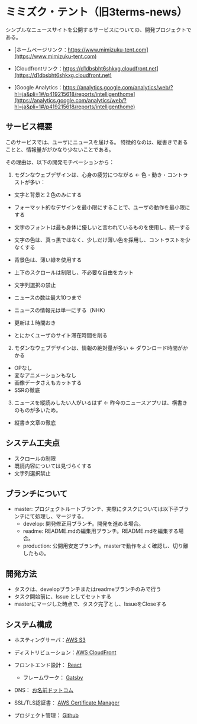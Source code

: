 # ミミズク・テント（旧3terms-news）

シンプルなニュースサイトを公開するサービスについての、開発プロジェクトである。

- [ホームページリンク：https://www.mimizuku-tent.com](https://www.mimizuku-tent.com)

- [Cloudfrontリンク：https://d1dbsbht6shkxg.cloudfront.net](https://d1dbsbht6shkxg.cloudfront.net)

- [Google Analytics：https://analytics.google.com/analytics/web/?hl=ja&pli=1#/p419215618/reports/intelligenthome](https://analytics.google.com/analytics/web/?hl=ja&pli=1#/p419215618/reports/intelligenthome)




## サービス概要
このサービスでは、ユーザにニュースを届ける。
特徴的なのは、縦書きであることと、情報量ががかなり少ないことである。

その理由は、以下の開発モチベーションから：
1. モダンなウェブデザインは、心身の疲労につながる <- 色・動き・コントラストが多い：

- 文字と背景と２色のみにする
- フォーマット的なデザインを最小限にすることで、ユーザの動作を最小限にする
- 文字のフォントは最も身体に優しいと言われているものを使用し、統一する
- 文字の色は、真っ黒ではなく、少しだけ薄い色を採用し、コントラストを少なくする
- 背景色は、薄い緑を使用する
- 上下のスクロールは制限し、不必要な自由をカット
- 文字列選択の禁止

- ニュースの数は最大10つまで
- ニュースの情報元は単一にする（NHK）
- 更新は１時間おき
- とにかくユーザのサイト滞在時間を削る

2. モダンなウェブデザインは、情報の絶対量が多い <- ダウンロード時間がかかる

- OPなし
- 変なアニメーションもなし
- 画像データさえもカットする
- SSRの徹底

3. ニュースを縦読みしたい人がいるはず <- 昨今のニュースアプリは、横書きのものが多いため。

- 縦書き文章の徹底


## システム工夫点
- スクロールの制限
- 既読内容については見づらくする
- 文字列選択禁止


## ブランチについて
- master: プロジェクトルートブランチ、実際にタスクについては以下子ブランチにて処理し、マージする。
  - develop: 開発修正用ブランチ。開発を進める場合。
  - readme: README.mdの編集用ブランチ。README.mdを編集する場合。
  - production: 公開用安定ブランチ。masterで動作をよく確認し、切り離したもの。

## 開発方法
- タスクは、developブランチまたはreadmeブランチのみで行う
- タスク開始前に、Issue としてセットする
- masterにマージした時点で、タスク完了とし、IssueをCloseする


## システム構成
- ホスティングサーバ：[AWS S3](https://aws.amazon.com/s3/)
- ディストリビューション：[AWS CloudFront](https://aws.amazon.com/cloudfront/)

- フロントエンド設計： [React](https://legacy.reactjs.org/)
  - フレームワーク： [Gatsby](https://www.gatsbyjs.com/) 

- DNS： [お名前ドットコム](https://www.onamae.com/)
- SSL/TLS認証書： [AWS Certificate Manager](https://aws.amazon.com/certificate-manager/)

- プロジェクト管理： [Github](https://github.com/)